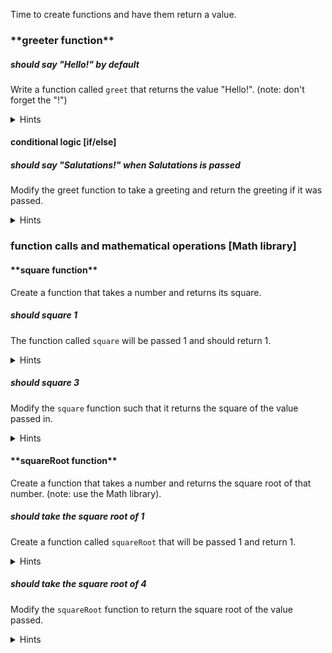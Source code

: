 <!--bl
    (filemeta
        (title "Function Creation")
        (subtitle "[function declaration, return statement]")
    )
/bl-->
Time to create functions and have them return a value.

### \*\*greeter function\*\*

##### should say "Hello!" by default

Write a function called `greet` that returns the value "Hello!". (note: don't forget the "!")

<details><summary>Hints</summary>

**Hint**

```javascript
    function greet() {
        return _string_;
    }

    return {
        greet,
    };
```

</details>

#### conditional logic [if/else]

##### should say "Salutations!" when Salutations is passed

Modify the greet function to take a greeting and return the greeting if it was passed.

<details><summary>Hints</summary>

**Hint**

```javascript
    function greet (greeting) {
        if (_something_ === undefined) {
            return _string_;
        } else {
            return _something_ + '!';
        }
    }

    return {
        greet,
    };
```

</details>

### function calls and mathematical operations [Math library]

#### \*\*square function\*\*

Create a function that takes a number and returns its square.

##### should square 1

The function called `square` will be passed 1 and should return 1.

<details><summary>Hints</summary>

**Hint**

```javascript
    function square(_something_) { 
        return ?; 
    }

    return {
        square,
    };
```

</details>

##### should square 3

Modify the `square` function such that it returns the square of the value passed in.

<details><summary>Hints</summary>

**Hint**

```javascript
    function square(_something_) { 
        return Math.pow(_something_, 2); 
    }

    return {
        square,
    };
```

</details>

#### \*\*squareRoot function\*\*

Create a function that takes a number and returns the square root of that number. (note: use the Math library).

##### should take the square root of 1

Create a function called `squareRoot` that will be passed 1 and return 1.

<details><summary>Hints</summary>

**Hint**

```javascript
    function squareRoot(_something_) { 
        return 1; 
    }

    return {
        squareRoot,
    };
```

</details>

##### should take the square root of 4

Modify the `squareRoot` function to return the square root of the value passed.

<details><summary>Hints</summary>

**Hint**

```javascript
    function squareRoot(_something_) { 
        return Math.sqrt(_something_); 
    }

    return {
        squareRoot,
    };
```

</details>
